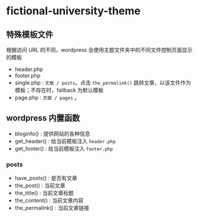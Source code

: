# fictional-university-theme

## 特殊模板文件

根据访问 URL 的不同，wordpress 会使用主题文件夹中的不同文件控制页面显示的模板

- header.php
- footer.php
- single.php : `文章 / posts`。点击 `the_permalink()` 跳转文章，以该文件作为模板；不存在时，fallback 为默认模板
- page.php : `页面 / pages` 。

## wordpress 内置函数

- bloginfo() : 提供网站的各种信息
- get_header() : 给当前模板注入 `header.php`
- get_footer() : 给当前模板注入 `footer.php`

### posts

- have_posts() : 是否有文章
- the_post() : 当前文章
- the_title() : 当前文章标题
- the_content() : 当前文章内容
- the_permalink() : 当前文章链接
